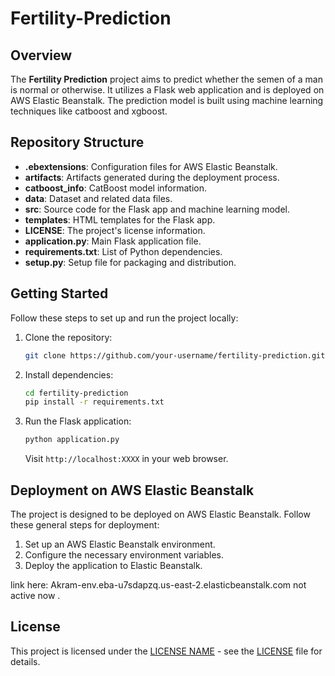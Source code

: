 # Fertility-Prediction


## Overview

The **Fertility Prediction** project aims to predict whether the semen of a man is normal or otherwise. It utilizes a Flask web application and is deployed on AWS Elastic Beanstalk. The prediction model is built using machine learning techniques like catboost and xgboost.

## Repository Structure

- **.ebextensions**: Configuration files for AWS Elastic Beanstalk.
- **artifacts**: Artifacts generated during the deployment process.
- **catboost_info**: CatBoost model information.
- **data**: Dataset and related data files.
- **src**: Source code for the Flask app and machine learning model.
- **templates**: HTML templates for the Flask app.
- **LICENSE**: The project's license information.
- **application.py**: Main Flask application file.
- **requirements.txt**: List of Python dependencies.
- **setup.py**: Setup file for packaging and distribution.

## Getting Started

Follow these steps to set up and run the project locally:

1. Clone the repository:

   ```bash
   git clone https://github.com/your-username/fertility-prediction.git
   ```

2. Install dependencies:

   ```bash
   cd fertility-prediction
   pip install -r requirements.txt
   ```

3. Run the Flask application:

   ```bash
   python application.py
   ```

   Visit `http://localhost:XXXX` in your web browser.

## Deployment on AWS Elastic Beanstalk

The project is designed to be deployed on AWS Elastic Beanstalk. Follow these general steps for deployment:

1. Set up an AWS Elastic Beanstalk environment.
2. Configure the necessary environment variables.
3. Deploy the application to Elastic Beanstalk.

link here: Akram-env.eba-u7sdapzq.us-east-2.elasticbeanstalk.com not active now .

## License

This project is licensed under the [LICENSE NAME](LICENSE) - see the [LICENSE](LICENSE) file for details.

